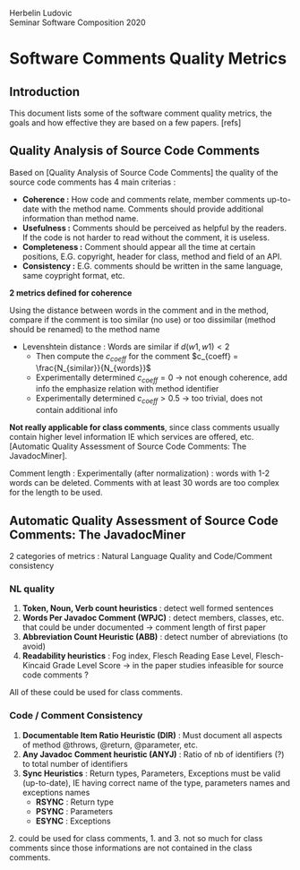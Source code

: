 Herbelin Ludovic<br>
Seminar Software Composition 2020<br>

Software Comments Quality Metrics
===

## Introduction

This document lists some of the software comment quality metrics, the goals and how effective they are based on a few papers. [refs]

## Quality Analysis of Source Code Comments

Based on [Quality Analysis of Source Code Comments] the quality of the source code comments has 4 main criterias :
- **Coherence :** How code and comments relate, member comments up-to-date with the method name. Comments should provide additional information than method name.
- **Usefulness :** Comments should be perceived as helpful by the readers. If the code is not harder to read without the comment, it is useless.
- **Completeness :** Comment should appear all the time at certain positions, E.G. copyright, header for class, method and field of an API.
- **Consistency :** E.G. comments should be written in the same language, same coypright format, etc.

**2 metrics defined for coherence**

Using the distance between words in the comment and in the method, compare if the comment is too similar (no use) or too dissimilar (method should be renamed) to the method name
- Levenshtein distance : Words are similar if $d(w1, w1) < 2$
    - Then compute the $c_{coeff}$ for the comment $c_{coeff} = \frac{N_{similar}}{N_{words}}$
    - Experimentally determined $c_{coeff} = 0$ -> not enough coherence, add info the emphasize relation with method identifier
    - Experimentally determined $c_{coeff} > 0.5$ -> too trivial, does not contain additional info

**Not really applicable for class comments**, since class comments usually contain higher level information IE which services are offered, etc. [Automatic Quality Assessment of Source Code Comments: The JavadocMiner]. 

Comment length : Experimentally (after normalization) : words with 1-2 words can be deleted. Comments with at least 30 words are too complex for the length to be used. 


## Automatic Quality Assessment of Source Code Comments: The JavadocMiner

2 categories of metrics : Natural Language Quality and Code/Comment consistency

### NL quality

1. **Token, Noun, Verb count heuristics** : detect well formed sentences
2. **Words Per Javadoc Comment (WPJC)** : detect members, classes, etc. that could be under documented -> comment length of first paper
3. **Abbreviation Count Heuristic (ABB)** : detect number of abreviations (to avoid)
4. **Readability heuristics** : Fog index, Flesch Reading Ease Level, Flesch-Kincaid Grade Level Score -> in the paper studies infeasible for source code comments ?

All of these could be used for class comments.


### Code / Comment Consistency

1. **Documentable Item Ratio Heuristic (DIR)** : Must document all aspects of method @throws, @return, @parameter, etc.
2. **Any Javadoc Comment heuristic (ANYJ)** : Ratio of nb of identifiers (?) to total number of identifiers
3. **Sync Heuristics** : Return types, Parameters, Exceptions must be valid (up-to-date), IE having correct name of the type, parameters names and exceptions names
    - **RSYNC** : Return type
    - **PSYNC** : Parameters
    - **ESYNC** : Exceptions

<p>
2. could be used for class comments, 1. and 3. not so much for class comments since those informations are not contained in the class comments.